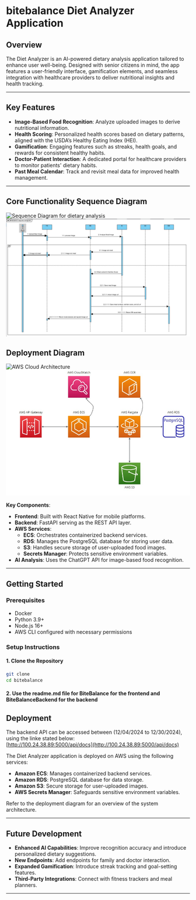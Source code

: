 # bitebalance **Diet Analyzer Application**


## **Overview**  
The Diet Analyzer is an AI-powered dietary analysis application tailored to enhance user well-being. Designed with senior citizens in mind, the app features a user-friendly interface, gamification elements, and seamless integration with healthcare providers to deliver nutritional insights and health tracking.

---

## **Key Features**  
- **Image-Based Food Recognition**: Analyze uploaded images to derive nutritional information.  
- **Health Scoring**: Personalized health scores based on dietary patterns, aligned with the USDA’s Healthy Eating Index (HEI).  
- **Gamification**: Engaging features such as streaks, health goals, and rewards for consistent healthy habits.  
- **Doctor-Patient Interaction**: A dedicated portal for healthcare providers to monitor patients' dietary habits.  
- **Past Meal Calendar**: Track and revisit meal data for improved health management.

---
## **Core Functionality Sequence Diagram**  

![Sequence Diagram for dietary analysis](#) ![./imges/Sequence-diagram.jpg](https://github.com/cphilli4/bitebalance/blob/main/images/Sequence-diagram.jpg)


## **Deployment Diagram**  

![AWS Cloud Architecture](#) ![./imges/Cloud-Architecture.jpg](https://github.com/cphilli4/bitebalance/blob/main/images/Cloud-Architecture.jpg)

**Key Components**:
- **Frontend**: Built with React Native for mobile platforms.  
- **Backend**: FastAPI serving as the REST API layer.  
- **AWS Services**: 
  - **ECS**: Orchestrates containerized backend services.
  - **RDS**: Manages the PostgreSQL database for storing user data.
  - **S3**: Handles secure storage of user-uploaded food images.
  - **Secrets Manager**: Protects sensitive environment variables.
- **AI Analysis**: Uses the ChatGPT API for image-based food recognition.

---

## **Getting Started**  

### **Prerequisites**  
- Docker  
- Python 3.9+  
- Node.js 16+  
- AWS CLI configured with necessary permissions  

### **Setup Instructions**  

#### 1. Clone the Repository  
```bash
git clone 
cd bitebalance
```

#### 2. Use the readme.md file for BiteBalance for the frontend and BiteBalanceBackend for the backend  


## **Deployment**  
The backend API can be accessed between (12/04/2024 to 12/30/2024), using the linke stated below:  
[http://100.24.38.89:5000/api/docs](http://100.24.38.89:5000/api/docs)

The Diet Analyzer application is deployed on AWS using the following services:  
- **Amazon ECS**: Manages containerized backend services.  
- **Amazon RDS**: PostgreSQL database for data storage.  
- **Amazon S3**: Secure storage for user-uploaded images.  
- **AWS Secrets Manager**: Safeguards sensitive environment variables.  

Refer to the deployment diagram for an overview of the system architecture.  

---

## **Future Development**  

- **Enhanced AI Capabilities**: Improve recognition accuracy and introduce personalized dietary suggestions.  
- **New Endpoints**: Add endpoints for family and doctor interaction.  
- **Expanded Gamification**: Introduce streak tracking and goal-setting features.  
- **Third-Party Integrations**: Connect with fitness trackers and meal planners.  

---